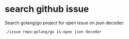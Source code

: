 # search github issue

Search golang/go project for open issue on json decoder:

    ./issue repo:golang/go is:open json decoder
